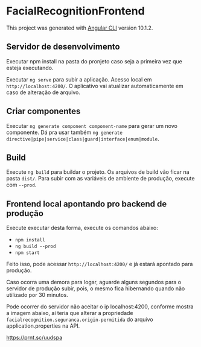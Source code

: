 # FacialRecognitionFrontend

This project was generated with [Angular CLI](https://github.com/angular/angular-cli) version 10.1.2.

## Servidor de desenvolvimento

Executar npm install na pasta do pronjeto caso seja a primeira vez que esteja executando.

Executar `ng serve` para subir a aplicação. Acesso local em `http://localhost:4200/`. O aplicativo vai atualizar automaticamente em caso de alteração de arquivo.

## Criar componentes

Executar `ng generate component component-name` para gerar um novo componente. Dá pra usar também `ng generate directive|pipe|service|class|guard|interface|enum|module`.

## Build

Execute `ng build` para buildar o projeto. Os arquivos de build vão ficar na pasta `dist/`. Para subir com as variáveis de ambiente de produção, execute com `--prod`.



## Frontend local apontando pro backend de produção

Execute executar desta forma, execute os comandos abaixo:
* `npm install`
* `ng build --prod`
* `npm start`

Feito isso, pode acessar `http://localhost:4200/` e já estará apontado para produção.

Caso ocorra uma demora para logar, aguarde alguns segundos para o servidor de produção subir, pois, o mesmo fica hibernando quando não utilizado por 30 minutos.

Pode ocorrer do servidor não aceitar o ip localhost:4200, conforme mostra a imagem abaixo, aí teria que alterar a propriedade `facialrecognition.seguranca.origin-permitida` do arquivo application.properties na API.

https://prnt.sc/uudspa
